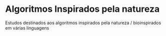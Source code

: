 # Algoritmos Inspirados pela natureza

Estudos destinados aos algoritmos inspirados pela natureza / bioinspirados em várias linguagens
